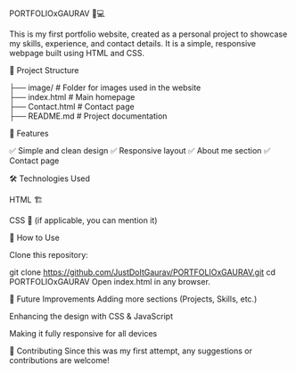 PORTFOLIOxGAURAV 🎨💻

This is my first portfolio website, created as a personal project to showcase my skills, experience, and contact details. It is a simple, responsive webpage built using HTML and CSS.

📂 Project Structure

├── image/             # Folder for images used in the website  
├── index.html         # Main homepage  
├── Contact.html       # Contact page  
├── README.md          # Project documentation  

🚀 Features

✅ Simple and clean design
✅ Responsive layout
✅ About me section
✅ Contact page

🛠 Technologies Used

HTML 🏗️

CSS 🎨 (if applicable, you can mention it)

📌 How to Use

Clone this repository:

git clone https://github.com/JustDoItGaurav/PORTFOLIOxGAURAV.git
cd PORTFOLIOxGAURAV
Open index.html in any browser.

🎯 Future Improvements
Adding more sections (Projects, Skills, etc.)

Enhancing the design with CSS & JavaScript

Making it fully responsive for all devices

🤝 Contributing
Since this was my first attempt, any suggestions or contributions are welcome!
